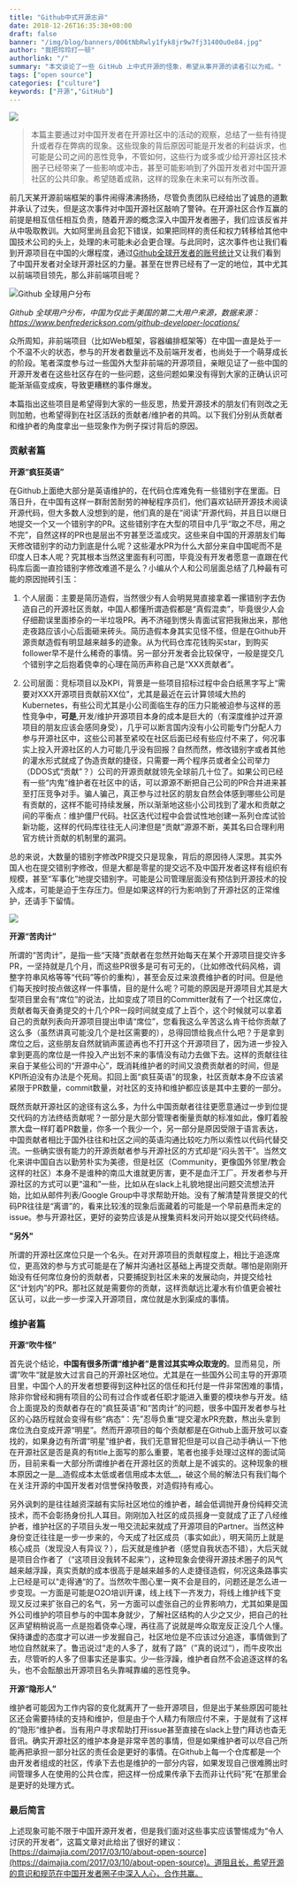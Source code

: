 ```yaml
---
title: "Github中式开源志异"
date: 2018-12-26T16:35:38+08:00
draft: false
banner: "/img/blog/banners/006tNbRwly1fyk8jr9w7fj31400u0e84.jpg"
author: "我把玲玲打一顿"
authorlink: "/"
summary: "本文谈论了一些 GitHub 上中式开源的怪象，希望从事开源的读者引以为戒。"
tags: ["open source"]
categories: ["culture"]
keywords: ["开源","GitHub"]
---
```


![](006tNbRwly1fyhtsvj93tj31e00pa7h3.jpg)

> 本篇主要通过对中国开发者在开源社区中的活动的观察，总结了一些有待提升或者存在弊病的现象。这些现象的背后原因可能是开发者的利益诉求，也可能是公司之间的恶性竞争，不管如何，这些行为或多或少给开源社区技术圈子已经带来了一些影响或冲击，甚至可能影响到了外国开发者对中国开源社区的公共印象。希望随着成熟，这样的现象在未来可以有所改善。

前几天某开源前端框架的事件闹得沸沸扬扬，尽管负责团队已经给出了诚恳的道歉并承认了过失，但是这次事件对中国开源社区敲响了警钟。在开源社区合作互赢的前提是相互信任相互负责，随着开源的概念深入中国开发者圈子，我们应该反省并从中吸取教训。大如阿里尚且会犯下错误，如果把同样的责任和权力转移给其他中国技术公司的头上，处理的未可能未必会更合理。与此同时，这次事件也让我们看到开源项目在中国的火爆程度，通过[Github全球开发者的账号统计](https://www.benfrederickson.com/github-developer-locations/)又让我们看到了中国开发者对全球开源社区的力量。甚至在世界已经有了一定的地位，其中尤其以前端项目领先，那么非前端项目呢？

![Github 全球用户分布](006tNbRwly1fyk7s5zugcj31om0u0494.jpg)

*Github 全球用户分布，中国为仅此于美国的第二大用户来源，数据来源：https://www.benfrederickson.com/github-developer-locations/*

众所周知，非前端项目（比如Web框架，容器编排框架等）在中国一直是处于一个不温不火的状态，参与的开发者数量远不及前端开发者，也尚处于一个萌芽成长的阶段。笔者深度参与过一些国外大型非前端的开源项目，亲眼见证了一些中国的开源开发者在这些社区存在的一些问题，这些问题如果没有得到大家的正确认识可能渐渐癌变成疾，导致更糟糕的事件爆发。

本篇指出这些项目是希望得到大家的一些反思，热爱开源技术的朋友们有则改之无则加勉，也希望得到在社区活跃的贡献者/维护者的共鸣。以下我们分别从贡献者和维护者的角度拿出一些现象作为例子探讨背后的原因。

### 贡献者篇

__开源“疯狂英语”__

在Github上面绝大部分是英语维护的，在代码仓库难免有一些错别字在里面。日落日升，在中国有这样一群耐苦耐劳的神秘程序员们，他们喜欢钻研开源技术阅读开源代码，但大多数人没想到的是，他们真的是在“阅读”开源代码，并且日以继日地提交一个又一个错别字的PR。这些错别字在大型的项目中几乎“取之不尽，用之不完”，自然这样的PR也是层出不穷甚至泛滥成灾。这些来自中国的开源朋友们每天修改错别字的动力到底是什么呢？这些灌水PR为什么大部分来自中国呢而不是印度人日本人呢？究其根本当然这里面有利可图，毕竟没有开发者愿意一直跟在代码库后面一直捡错别字修改难道不是么？小编从个人和公司层面总结了几种最有可能的原因抛砖引玉：

1. 个人层面：主要是简历造假，当然很少有人会明晃晃直接拿着一摞错别字去伪造自己的开源社区贡献，中国人都懂所谓造假都是“真假混卖”，毕竟很少人会仔细勘误里面掺杂的一半垃圾PR。再不济碰到愣头青面试官把我揪出来，那他走夜路应该小心后面砸来砖头。简历造假本身其实见怪不怪，但是在Github开源贡献造假有明显越来越多的迹象。从为代码仓库花钱购买star，到购买follower早不是什么稀奇的事情。另一部分开发者会比较保守，一般是提交几个错别字之后抱着侥幸的心理在简历声称自己是“XXX贡献者”。

2. 公司层面：竞标项目以及KPI，背景是一些项目招标过程中会白纸黑字写上“需要对XXX开源项目贡献前XX位”，尤其是最近在云计算领域大热的Kubernetes，有些公司尤其是小公司面临生存的压力只能被迫参与这样的恶性竞争中，__可是__,开发/维护开源项目本身的成本是巨大的（有深度维护过开源项目的朋友应该会感同身受），几乎可以断言国内没有小公司能专门分配人力参与开源社区中，这些公司甚至紧咬在社区后面已经有些应付不来了，何况事实上投入开源社区的人力可能几乎没有回报？自然而然，修改错别字或者其他的灌水形式就成了伪造贡献的捷径，只需要一两个程序员或者全公司举力（DDOS式“贡献”？）公司的开源贡献就领先全球前几十位了。如果公司已经有一些“内鬼”维护者在社区中的话，可以源源不断把自己公司的PR合并进来甚至打压竞争对手。骗人骗己，真正参与过社区的朋友自然会体感到哪些公司是有贡献的，这样不能可持续发展，所以渐渐地这些小公司找到了灌水和贡献之间的平衡点：维护僵尸代码。社区迭代过程中会尝试性地创建一系列仓库试验新功能，这样的代码库往往无人问津但是“贡献”源源不断，美其名曰合理利用官方统计贡献的机制里的漏洞。

总的来说，大数量的错别字修改PR提交只是现象，背后的原因待人深思。其实外国人也在提交错别字修改，但是大都是零星的提交远不及中国开发者这样有组织有规模，甚至“军事化”地提交错别字。可能是公司管理层面没有预估到开源技术的投入成本，可能是迫于生存压力。但是如果这样的行为影响到了开源社区的正常维护，还请手下留情。

![](006tNbRwly1fyk7ugkhqfj31in0u07is.jpg)

__开源“苦肉计”__

所谓的“苦肉计”，是指一些“天降”贡献者在忽然开始每天在某个开源项目提交许多PR，一坚持就是几个月，而这些PR很多是可有可无的，（比如修改代码风格，调整字符串风格等等“代码”等价的重构），甚至会反过来浪费维护者的时间。但是他们每天按时按点做这样一件事情，目的是什么呢？可能的原因是开源项目尤其是大型项目里会有“席位”的说法，比如变成了项目的Committer就有了一个社区席位，贡献者每天奋勇提交的十几个PR一段时间就变成了上百个，这个时候就可以拿着自己的贡献列表向开源项目提出申请“席位”，您看我这么辛苦这么肯干给你贡献了这么多（虽然讲真可能没几个是社区需要的），总得回馈给我点什么吧？于是拿到席位之后，这些朋友自然就销声匿迹再也不打开这个开源项目了，因为进一步投入拿到更高的席位是一件投入产出划不来的事情没有动力去做下去。这样的贡献往往来自于某些公司的“开源中心”，既消耗维护者的时间又浪费贡献者的时间，但是KPI所迫没有办法是个死局。扣回上面“疯狂英语”的现象，社区贡献本身不应该紧紧限于PR数量，commit数量，对社区的支持和维护都应该是其中主要的一部分。

既然贡献开源社区的途径有这么多，为什么中国贡献者往往更愿意通过一步到位提交代码的方法终结贡献呢？一部分是大部分管理者衡量贡献的标准如此，像盯着股票大盘一样盯着PR数量，你多一个我少一个，另一部分是原因受限于语言表达，中国贡献者相比于国外往往和社区之间的英语沟通比较吃力所以索性以代码代替交流。一些确实很有能力的开源贡献者参与开源社区的方式却是“闷头苦干”。当然文化来讲中国自古以勤劳朴实为美德，但是社区（Community，更像国外邻里/教会这样的社区）本身不是谁种的南瓜大谁就更厉害，更不是血汗工厂。开发者参与开源社区的方式可以更“温和”一些，比如从在slack上礼貌地提出问题交流想法开始，比如从邮件列表/Google Group中寻求帮助开始。没有了解清楚背景提交的代码PR往往是“离谱”的，看来比较浅的现象后面藏着的可能是一个早前悬而未定的issue。参与开源社区，更好的姿势应该是从搜集资料发问开始以提交代码终结。


__"另外"__


所谓的开源社区席位只是一个名头。在对开源项目的贡献程度上，相比于追逐席位，更高效的参与方式可能是在了解并沟通社区基础上再提交贡献。哪怕是刚刚开始没有任何席位身份的贡献者，只要捕捉到社区未来的发展动向，并提交给社区“计划内”的PR。那社区就是需要你的贡献，这样贡献远比灌水有价值更会被社区认可，以此一步一步深入开源项目，席位就是水到渠成的事情。


### 维护者篇

__开源“吹牛怪”__


首先说个结论，__中国有很多所谓“维护者”是言过其实哗众取宠的__。显而易见，所谓”吹牛“就是放大过言自己的开源社区地位。尤其是在一些国外公司主导的开源项目里，中国个人的开发者想要得到这种社区的信任和托付是一件非常困难的事情，除非你曾经和拥有项目的公司有过合作或者任职才能进入重要的模块参与开发。结合上面提及的贡献者存在的“疯狂英语”和“苦肉计”的问题，很多中国开发者参与社区的心路历程就会变得有些“病态”：先”忍辱负重“提交灌水PR充数，熬出头拿到席位洗白变成开源“明星”。然而开源项目的每个贡献都是在Github上面开放可以查找的，如果身边有所谓“明星”维护者，我们无意冒犯但是可以自己动手确认一下他在开源社区是否是真的有title上面写的那么重要，笔者也接手处理过这样的面试简历，目前来看一大部分所谓维护者在开源社区的贡献上是不诚实的。这种现象的根本原因之一是__造假成本太低或者信用成本太低__，破这个局的解法只有我们每个在关注开源的中国开发者对信誉保持敬畏，对造假持有戒心。

另外讽刺的是往往越资深越有实际社区地位的维护者，越会低调抛开身份纯粹交流技术，而不会彰扬身份扎人耳目。刚刚加入社区的成员摇身一变就成了正了八经维护者，维护社区的子项目头发一甩交流起来就成了开源项目的Partner。当然这种身份变迁往往是一步一步来的，今天成了社区成员（事实如此），明天简历上就是核心成员（发现没人有异议？），后天就是维护者（感觉自我状态不错），大后天就是项目合作者了（“这项目没我转不起来”），这种现象会使得开源技术圈子的风气越来越浮躁，真实贡献的成本很高于是越来越多的人走捷径造假，何况这条路事实上已经是可以“走得通“的了。当然吹牛图心里一爽不会是目的，问题还是怎么进一步变现。一方面是可能是O2O培训开课，线上线下一齐发力，将线上维护线下变现又反过来扩张自己的名气，另一方面可以虚张自己的业界影响力，尤其如果是国外公司维护的项目参与的中国本身就少，了解社区结构的人少之又少，把自己的社区声望稍稍说高一点是抱着侥幸心理，再往高了说就是哗众取宠反正没几个人懂。保持谦虚的态度才可以进一步发掘自己，社区地位是不应该过分追逐，事情做到了地位自然就来了。鲁迅说过“走的人多了，就有了路”（”真的说过“），而牛皮吹出去，尽管听的人多了但事实还是事实。少一些浮躁，维护者自然不会追逐这样的名头，也不会酝酿出开源项目名头靠喊靠编的恶性竞争。

__开源“隐形人”__

维护者可能因为工作内容的变化就离开了一些开源项目，但是出于某些原因可能社区还会需要持续的支持和维护，但是由于个人精力有限应付不来，于是就有了这样的“隐形“维护者。当有用户寻求帮助打开issue甚至直接在slack上登门拜访也杳无音讯。确实开源社区的维护本身是非常辛苦的事情，但是如果维护者可以尽自己所能再把承担一部分社区的责任会是更好的事情。在Github上每一个仓库都是一个由开发者组成的社区，传承下去也是维护的一部分内容，如果发现自己很难腾出时间管理多人在使用的公共仓库，把这样一份成果传承下去而非让代码”死“在那里会是更好的处理方式。

### 最后简言

上述现象可能不限于中国开源开发者，但是我们面对这些事实应该警惕成为“令人讨厌的开发者”，这篇文章对此给出了很好的建议：[https://daimajia.com/2017/03/10/about-open-source](https://daimajia.com/2017/03/10/about-open-source)。道阻且长，希望开源的意识和规范在中国开发者圈子中深入人心，合作共赢。
